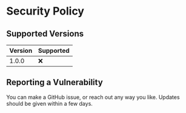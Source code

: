 # Security Policy

## Supported Versions

| Version | Supported |
| ------- | --------- |
| 1.0.0   | :x:       |

## Reporting a Vulnerability

You can make a GitHub issue, or reach out any way you like. Updates should be given within a few days.
